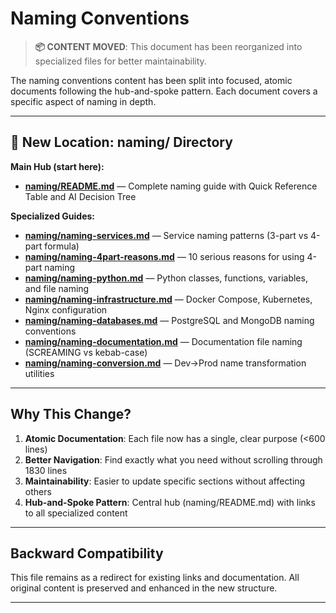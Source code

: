 # Naming Conventions

> **📦 CONTENT MOVED**: This document has been reorganized into specialized files for better maintainability.

The naming conventions content has been split into focused, atomic documents following the hub-and-spoke pattern. Each document covers a specific aspect of naming in depth.

---

## 📍 New Location: naming/ Directory

**Main Hub (start here):**
- **[naming/README.md](naming/README.md)** — Complete naming guide with Quick Reference Table and AI Decision Tree

**Specialized Guides:**
- **[naming/naming-services.md](naming/naming-services.md)** — Service naming patterns (3-part vs 4-part formula)
- **[naming/naming-4part-reasons.md](naming/naming-4part-reasons.md)** — 10 serious reasons for using 4-part naming
- **[naming/naming-python.md](naming/naming-python.md)** — Python classes, functions, variables, and file naming
- **[naming/naming-infrastructure.md](naming/naming-infrastructure.md)** — Docker Compose, Kubernetes, Nginx configuration
- **[naming/naming-databases.md](naming/naming-databases.md)** — PostgreSQL and MongoDB naming conventions
- **[naming/naming-documentation.md](naming/naming-documentation.md)** — Documentation file naming (SCREAMING vs kebab-case)
- **[naming/naming-conversion.md](naming/naming-conversion.md)** — Dev→Prod name transformation utilities

---

## Why This Change?

1. **Atomic Documentation**: Each file now has a single, clear purpose (<600 lines)
2. **Better Navigation**: Find exactly what you need without scrolling through 1830 lines
3. **Maintainability**: Easier to update specific sections without affecting others
4. **Hub-and-Spoke Pattern**: Central hub (naming/README.md) with links to all specialized content

---

## Backward Compatibility

This file remains as a redirect for existing links and documentation. All original content is preserved and enhanced in the new structure.

---

